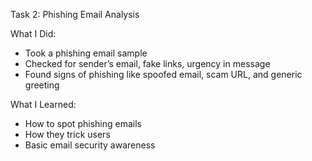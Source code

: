 Task 2: Phishing Email Analysis

 What I Did:
- Took a phishing email sample
- Checked for sender’s email, fake links, urgency in message
- Found signs of phishing like spoofed email, scam URL, and generic greeting

What I Learned:
- How to spot phishing emails
- How they trick users
- Basic email security awareness

